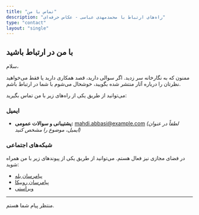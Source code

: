 ```yaml
---
title: "تماس با من"
description: "راه‌های ارتباط با محمدمهدی عباسی - عکاس حرفه‌ای"
type: "contact"
layout: "single"
---
```


## با من در ارتباط باشید

سلام،

ممنون که به نگارخانه سر زدید. اگر سوالی دارید، قصد همکاری دارید یا فقط می‌خواهید نظرتان را درباره آثار منتشر شده بگویید، خوشحال می‌شوم با شما در ارتباط باشم.

می‌توانید از طریق یکی از راه‌های زیر با من تماس بگیرید:

### ایمیل

*   **پشتیبانی و سوالات عمومی:** [mahdi.abbasi@example.com](mailto:mahdi.abbasi@example.com) *(لطفاً در عنوان ایمیل، موضوع را مشخص کنید)*

### شبکه‌های اجتماعی

در فضای مجازی نیز فعال هستم. می‌توانید از طریق یکی از پیوندهای زیر با من همراه شوید:

*   [پیامرسان بله](https://ble.ir/mahdiabbasi13811381)
*   [پیامرسان روبیکا](https://rubika.ir/mahdiabbasi13811381https:/)
*   [ویراستی](https://virasty.com/mahdiabbasi13811381)


---

منتظر پیام شما هستم.

